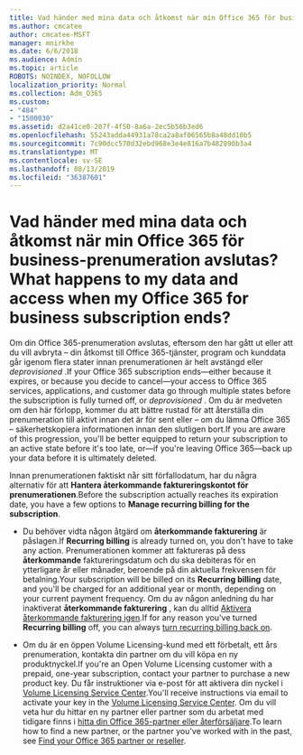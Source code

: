 ```yaml
---
title: Vad händer med mina data och åtkomst när min Office 365 för business-prenumeration avslutas?
ms.author: cmcatee
author: cmcatee-MSFT
manager: mnirkhe
ms.date: 6/6/2018
ms.audience: Admin
ms.topic: article
ROBOTS: NOINDEX, NOFOLLOW
localization_priority: Normal
ms.collection: Adm_O365
ms.custom:
- "484"
- "1500030"
ms.assetid: d2a41ce0-207f-4f50-8a6a-2ec5b56b3ed6
ms.openlocfilehash: 55243adda44931a78ca2a8af06565b8a48dd10b5
ms.sourcegitcommit: 7c90dcc570d32ebd968e3e4e816a7b482890b3a4
ms.translationtype: MT
ms.contentlocale: sv-SE
ms.lasthandoff: 08/13/2019
ms.locfileid: "36387601"
---
```

# <a name="what-happens-to-my-data-and-access-when-my-office-365-for-business-subscription-ends"></a><span data-ttu-id="3e885-102">Vad händer med mina data och åtkomst när min Office 365 för business-prenumeration avslutas?</span><span class="sxs-lookup"><span data-stu-id="3e885-102">What happens to my data and access when my Office 365 for business subscription ends?</span></span>

<span data-ttu-id="3e885-103">Om din Office 365-prenumeration avslutas, eftersom den har gått ut eller att du vill avbryta – din åtkomst till Office 365-tjänster, program och kunddata går igenom flera stater innan prenumerationen är helt avstängd eller *deprovisioned*  .</span><span class="sxs-lookup"><span data-stu-id="3e885-103">If your Office 365 subscription ends—either because it expires, or because you decide to cancel—your access to Office 365 services, applications, and customer data go through multiple states before the subscription is fully turned off, or  *deprovisioned*  .</span></span> <span data-ttu-id="3e885-104">Om du är medveten om den här förlopp, kommer du att bättre rustad för att återställa din prenumeration till aktivt innan det är för sent eller – om du lämna Office 365 – säkerhetskopiera informationen innan den slutligen bort.</span><span class="sxs-lookup"><span data-stu-id="3e885-104">If you are aware of this progression, you'll be better equipped to return your subscription to an active state before it's too late, or—if you're leaving Office 365—back up your data before it is ultimately deleted.</span></span>
  
<span data-ttu-id="3e885-105">Innan prenumerationen faktiskt når sitt förfallodatum, har du några alternativ för att **Hantera återkommande faktureringskontot för prenumerationen**.</span><span class="sxs-lookup"><span data-stu-id="3e885-105">Before the subscription actually reaches its expiration date, you have a few options to **Manage recurring billing for the subscription**.</span></span>
  
- <span data-ttu-id="3e885-106">Du behöver vidta någon åtgärd om **återkommande fakturering** är påslagen.</span><span class="sxs-lookup"><span data-stu-id="3e885-106">If **Recurring billing** is already turned on, you don't have to take any action.</span></span> <span data-ttu-id="3e885-107">Prenumerationen kommer att faktureras på dess **återkommande** faktureringsdatum och du ska debiteras för en ytterligare år eller månader, beroende på din aktuella frekvensen för betalning.</span><span class="sxs-lookup"><span data-stu-id="3e885-107">Your subscription will be billed on its **Recurring billing** date, and you'll be charged for an additional year or month, depending on your current payment frequency.</span></span> <span data-ttu-id="3e885-108">Om du av någon anledning du har inaktiverat **återkommande fakturering** , kan du alltid [Aktivera återkommande fakturering igen](https://docs.microsoft.com/en-us/office365/admin/subscriptions-and-billing/renew-your-subscription#turn-recurring-billing-off-or-on).</span><span class="sxs-lookup"><span data-stu-id="3e885-108">If for any reason you've turned **Recurring billing** off, you can always [turn recurring billing back on](https://docs.microsoft.com/en-us/office365/admin/subscriptions-and-billing/renew-your-subscription#turn-recurring-billing-off-or-on).</span></span>

- <span data-ttu-id="3e885-109">Om du är en öppen Volume Licensing-kund med ett förbetalt, ett års prenumeration, kontakta din partner om du vill köpa en ny produktnyckel.</span><span class="sxs-lookup"><span data-stu-id="3e885-109">If you're an Open Volume Licensing customer with a prepaid, one-year subscription, contact your partner to purchase a new product key.</span></span> <span data-ttu-id="3e885-110">Du får instruktioner via e-post för att aktivera din nyckel i [Volume Licensing Service Center](https://go.microsoft.com/fwlink/p/?LinkID=282016).</span><span class="sxs-lookup"><span data-stu-id="3e885-110">You'll receive instructions via email to activate your key in the [Volume Licensing Service Center](https://go.microsoft.com/fwlink/p/?LinkID=282016).</span></span> <span data-ttu-id="3e885-111">Om du vill veta hur du hittar en ny partner eller partner som du arbetat med tidigare finns i [hitta din Office 365-partner eller återförsäljare](https://docs.microsoft.com/en-us/office365/admin/manage/find-your-partner-or-reseller).</span><span class="sxs-lookup"><span data-stu-id="3e885-111">To learn how to find a new partner, or the partner you've worked with in the past, see [Find your Office 365 partner or reseller](https://docs.microsoft.com/en-us/office365/admin/manage/find-your-partner-or-reseller).</span></span>